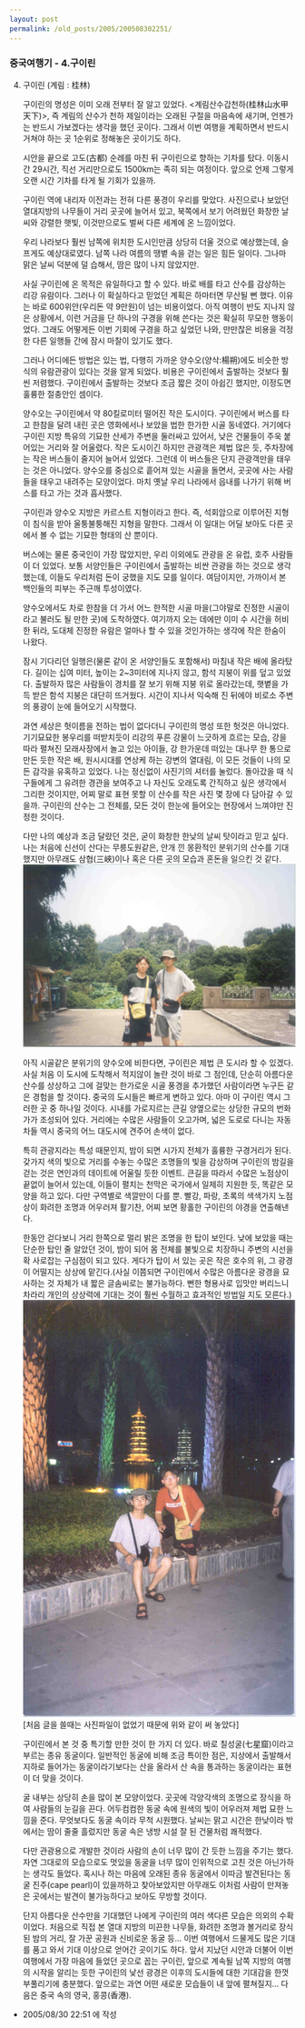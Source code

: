 ```yaml
---
layout: post
permalink: /old_posts/2005/200508302251/
---
```


### 중국여행기 - 4.구이린

4. 구이린 (계림 : 桂林)
 

   구이린의 명성은 이미 오래 전부터 잘 알고 있었다. <계림산수갑천하(桂林山水甲天下)>, 즉 계림의 산수가 천하 제일이라는 오래된 구절을 마음속에 새기며, 언젠가는 반드시 가보겠다는 생각을 했던 곳이다. 그래서 이번 여행을 계획하면서 반드시 거쳐야 하는 곳 1순위로 정해놓은 곳이기도 하다.

   시안을 끝으로 고도(古都) 순례를 마친 뒤 구이린으로 향하는 기차를 탔다. 이동시간 29시간, 직선 거리만으로도 1500km는 족히 되는 여정이다. 앞으로 언제 그렇게 오랜 시간 기차를 타게 될 기회가 있을까.
 

   구이린 역에 내리자 이전과는 전혀 다른 풍경이 우리를 맞았다. 사진으로나 보았던 열대지방의 나무들이 거리 곳곳에 늘어서 있고, 북쪽에서 보기 어려웠던 화창한 날씨와 강렬한 햇빛, 이것만으로도 벌써 다른 세계에 온 느낌이었다.

   우리 나라보다 훨씬 남쪽에 위치한 도시인만큼 상당히 더울 것으로 예상했는데, 슬프게도 예상대로였다. 남쪽 나라 여름의 땡볕 속을 걷는 일은 힘든 일이다. 그나마 맑은 날씨 덕분에 덜 습해서, 땀은 많이 나지 않았지만.
 

   사실 구이린에 온 목적은 유일하다고 할 수 있다. 바로 배를 타고 산수를 감상하는 리강 유람이다. 그러나 이 확실하다고 믿었던 계획은 하마터면 무산될 뻔 했다. 이유는 바로 600위안(우리돈 약 9만원)이 넘는 비용이었다. 아직 여행이 반도 지나지 않은 상황에서, 이런 거금을 단 하나의 구경을 위해 쓴다는 것은 확실히 무모한 행동이었다. 그래도 어떻게든 이번 기회에 구경을 하고 싶었던 나와, 만만찮은 비용을 걱정한 다른 일행들 간에 잠시 마찰이 있기도 했다.

   그러나 어디에든 방법은 있는 법, 다행히 가까운 양수오(양삭:楊朔)에도 비슷한 방식의 유람관광이 있다는 것을 알게 되었다. 비용은 구이린에서 출발하는 것보다 훨씬 저렴했다. 구이린에서 출발하는 것보다 조금 짧은 것이 아쉽긴 했지만, 이정도면 훌륭한 절충안인 셈이다.

   양수오는 구이린에서 약 80킬로미터 떨어진 작은 도시이다. 구이린에서 버스를 타고 한참을 달려 내린 곳은 영화에서나 보았을 법한 한가한 시골 동네였다. 거기에다 구이린 지방 특유의 기묘한 산세가 주변을 둘러싸고 있어서, 낮은 건물들이 주욱 붙어있는 거리와 잘 어울렸다. 작은 도시이긴 하지만 관광객은 제법 많은 듯, 주차장에는 작은 버스들이 줄지어 늘어서 있었다. 그런데 이 버스들은 단지 관광객만을 태우는 것은 아니었다. 양수오를 중심으로 흩어져 있는 시골을 돌면서, 곳곳에 사는 사람들을 태우고 내려주는 모양이었다. 마치 옛날 우리 나라에서 읍내를 나가기 위해 버스를 타고 가는 것과 흡사했다.
 

   구이린과 양수오 지방은 카르스트 지형이라고 한다. 즉, 석회암으로 이루어진 지형이 침식을 받아 울퉁불퉁해진 지형을 말한다. 그래서 이 일대는 어딜 보아도 다른 곳에서 볼 수 없는 기묘한 형태의 산 뿐이다.

   버스에는 물론 중국인이 가장 많았지만, 우리 이외에도 관광을 온 유럽, 호주 사람들이 더 있었다. 보통 서양인들은 구이린에서 출발하는 비싼 관광을 하는 것으로 생각했는데, 이들도 우리처럼 돈이 궁했을 지도 모를 일이다. 여담이지만, 가까이서 본 백인들의 피부는 주근깨 투성이였다.

   양수오에서도 차로 한참을 더 가서 어느 한적한 시골 마을(그야말로 진정한 시골이라고 불러도 될 만한 곳)에 도착하였다. 여기까지 오는 데에만 이미 수 시간을 허비한 뒤라, 도대체 진정한 유람은 얼마나 할 수 있을 것인가하는 생각에 작은 한숨이 나왔다.

   잠시 기다리던 일행은(물론 같이 온 서양인들도 포함해서) 마침내 작은 배에 올라탔다. 길이는 십여 미터, 높이는 2~3미터에 지나지 않고, 함석 지붕이 위를 덮고 있었다. 출발하자 많은 사람들이 경치를 잘 보기 위해 지붕 위로 올라갔는데, 햇볕을 가득 받은 함석 지붕은 대단히 뜨거웠다. 시간이 지나서 익숙해 진 뒤에야 비로소 주변의 풍광이 눈에 들어오기 시작했다.

   과연 세상은 헛이름을 전하는 법이 없다더니 구이린의 명성 또한 헛것은 아니었다. 기기묘묘한 봉우리를 떠받치듯이 리강의 푸른 강물이 느긋하게 흐르는 모습, 강을 따라 펼쳐진 모래사장에서 놀고 있는 아이들, 강 한가운데 떠있는 대나무 한 통으로 만든 듯한 작은 배, 원시시대를 연상케 하는 강변의 열대림, 이 모든 것들이 나의 모든 감각을 유혹하고 있었다. 나는 정신없이 사진기의 셔터를 눌렀다. 돌아갔을 때 식구들에게 그 유려한 경관을 보여주고 나 자신도 오래도록 간직하고 싶은 생각에서 그리한 것이지만, 어찌 말로 표현 못할 이 산수를 작은 사진 몇 장에 다 담아갈 수 있을까. 구이린의 산수는 그 전체를, 모든 것이 한눈에 들어오는 현장에서 느껴야만 진정한 것이다.

   다만 나의 예상과 조금 달랐던 것은, 굳이 화창한 한낮의 날씨 탓이라고 믿고 싶다. 나는 처음에 신선이 산다는 무릉도원같은, 안개 낀 몽환적인 분위기의 산수를 기대했지만 아무래도 삼협(三峽)이나 혹은 다른 곳의 모습과 혼돈을 일으킨 것 같다.
![c0003499_22464558.jpg](200508302251/c0003499_22464558.jpg)

   아직 시골같은 분위기의 양수오에 비한다면, 구이린은 제법 큰 도시라 할 수 있겠다. 사실 처음 이 도시에 도착해서 적지않이 놀란 것이 바로 그 점인데, 단순히 아름다운 산수를 상상하고 그에 걸맞는 한가로운 시골 풍경을 추가했던 사람이라면 누구든 같은 경험을 할 것이다. 중국의 도시들은 빠르게 변하고 있다. 아마 이 구이린 역시 그러한 곳 중 하나일 것이다. 시내를 가로지르는 큰길 양옆으로는 상당한 규모의 번화가가 조성되어 있다. 거리에는 수많은 사람들이 오고가며, 넓은 도로로 다니는 자동차들 역시 중국의 어느 대도시에 견주어 손색이 없다.

   특히 관광지라는 특성 때문인지, 밤이 되면 시가지 전체가 훌륭한 구경거리가 된다. 갖가지 색의 빛으로 거리를 수놓는 수많은 조명들의 빛을 감상하며 구이린의 밤길을 걷는 것은 연인과의 데이트에 어울릴 듯한 이벤트. 큰길을 따라서 수많은 노점상이 끝없이 늘어서 있는데, 이들이 펼치는 천막은 국가에서 일제히 지원한 듯, 똑같은 모양을 하고 있다. 다만 구역별로 색깔만이 다를 뿐. 빨강, 파랑, 초록의 색색가지 노점상이 화려한 조명과 어우러져 활기찬, 어찌 보면 황홀한 구이린의 야경을 연출해낸다.

   한동안 걷다보니 거리 한쪽으로 멀리 밝은 조명을 한 탑이 보인다. 낮에 보았을 때는 단순한 탑인 줄 알았던 것이, 밤이 되어 몸 전체를 불빛으로 치장하니 주변의 시선을 확 사로잡는 구심점이 되고 있다. 게다가 탑이 서 있는 곳은 작은 호수의 위, 그 광경이 어떨지는 상상에 맡긴다.(사실 이쯤되면 구이린에서 수많은 아름다운 광경을 묘사하는 것 자체가 내 짧은 글솜씨로는 불가능하다. 뻔한 형용사로 입맛만 버리느니 차라리 개인의 상상력에 기대는 것이 훨씬 수월하고 효과적인 방법일 지도 모른다.)
![c0003499_2244754.jpg](200508302251/c0003499_2244754.jpg) [처음 글을 쓸때는 사진파일이 없었기 때문에 위와 같이 써 놓았다]

   구이린에서 본 것 중 특기할 만한 것이 한 가지 더 있다. 바로 칠성굴(七星窟)이라고 부르는 종유 동굴이다. 일반적인 동굴에 비해 조금 특이한 점은, 지상에서 출발해서 지하로 들어가는 동굴이라기보다는 산을 올라서 산 속을 통과하는 동굴이라는 표현이 더 맞을 것이다.

   굴 내부는 상당히 손을 많이 본 모양이었다. 곳곳에 각양각색의 조명으로 장식을 하여 사람들의 눈길을 끈다. 어두컴컴한 동굴 속에 원색의 빛이 어우러져 제법 묘한 느낌을 준다. 무엇보다도 동굴 속이라 무척 시원했다. 날씨는 맑고 시간은 한낮이라 밖에서는 땀이 줄줄 흘렀지만 동굴 속은 냉방 시설 잘 된 건물처럼 쾌적했다.

   다만 관광용으로 개발한 것이라 사람의 손이 너무 많이 간 듯한 느낌을 주기는 했다. 자연 그대로의 모습으로도 멋있을 동굴을 너무 많이 인위적으로 고친 것은 아닌가하는 생각도 들었다. 혹시나 하는 마음에 오래된 종유 동굴에서 이따금 발견된다는 동굴 진주(cape pearl)이 있을까하고 찾아보았지만 아무래도 이처럼 사람이 만져놓은 곳에서는 발견이 불가능하다고 보아도 무방할 것이다.
 

   단지 아름다운 산수만을 기대했던 나에게 구이린의 여러 색다른 모습은 의외의 수확이었다. 처음으로 직접 본 열대 지방의 미끈한 나무들, 화려한 조명과 볼거리로 장식된 밤의 거리, 잘 가꾼 공원과 신비로운 동굴 등... 이번 여행에서 드물게도 많은 기대를 품고 와서 기대 이상으로 얻어간 곳이기도 하다. 앞서 지났던 시안과 더불어 이번 여행에서 가장 마음에 들었던 곳으로 꼽는 구이린, 앞으로 계속될 남쪽 지방의 여행의 시작을 알리는 듯한 구이린의 낯선 광경은 이후의 도시들에 대한 기대감을 한껏 부풀리기에 충분했다. 앞으로는 과연 어떤 새로운 모습들이 내 앞에 펼쳐질지... 다음은 중국 속의 영국, 홍콩(香港).





- 2005/08/30 22:51 에 작성